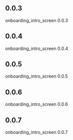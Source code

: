 ## 0.0.3
onboarding_intro_screen 0.0.3 

## 0.0.4
onboarding_intro_screen 0.0.4 

## 0.0.5
onboarding_intro_screen 0.0.5

## 0.0.6
onboarding_intro_screen 0.0.6

## 0.0.7
onboarding_intro_screen 0.0.7
